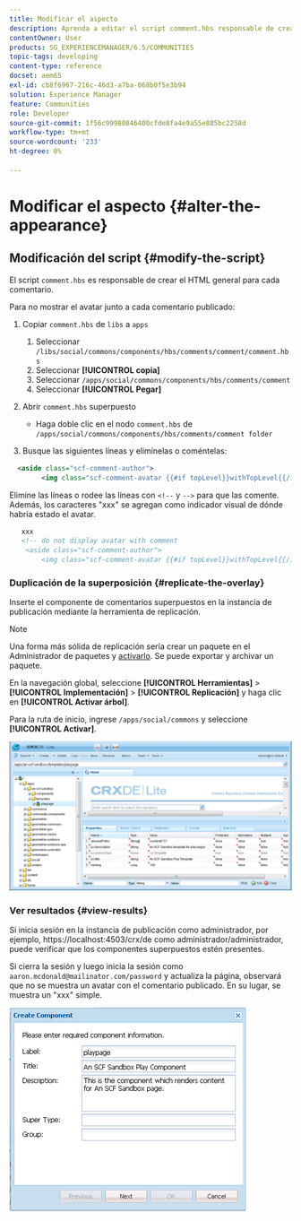 ```yaml
---
title: Modificar el aspecto
description: Aprenda a editar el script comment.hbs responsable de crear el HTML general para cada comentario en las comunidades de Adobe Experience Manager.
contentOwner: User
products: SG_EXPERIENCEMANAGER/6.5/COMMUNITIES
topic-tags: developing
content-type: reference
docset: aem65
exl-id: cb8f6967-216c-46d3-a7ba-068b0f5e3b94
solution: Experience Manager
feature: Communities
role: Developer
source-git-commit: 1f56c99980846400cfde8fa4e9a55e885bc2258d
workflow-type: tm+mt
source-wordcount: '233'
ht-degree: 0%

---
```


# Modificar el aspecto {#alter-the-appearance}

## Modificación del script {#modify-the-script}

El script `comment.hbs` es responsable de crear el HTML general para cada comentario.

Para no mostrar el avatar junto a cada comentario publicado:

1. Copiar `comment.hbs` de `libs` a `apps`

   1. Seleccionar `/libs/social/commons/components/hbs/comments/comment/comment.hbs`
   1. Seleccionar **[!UICONTROL copia]**
   1. Seleccionar `/apps/social/commons/components/hbs/comments/comment`
   1. Seleccionar **[!UICONTROL Pegar]**

1. Abrir `comment.hbs` superpuesto

   * Haga doble clic en el nodo `comment.hbs` de `/apps/social/commons/components/hbs/comments/comment folder`

1. Busque las siguientes líneas y elimínelas o coméntelas:

```xml
  <aside class="scf-comment-author">
        <img class="scf-comment-avatar {{#if topLevel}}withTopLevel{{/if}}" src="{{author.avatarUrl}}"></img>
```

Elimine las líneas o rodee las líneas con `<!--` y `-->` para que las comente. Además, los caracteres &quot;xxx&quot; se agregan como indicador visual de dónde habría estado el avatar.

```xml
   xxx
   <!-- do not display avatar with comment
    <aside class="scf-comment-author">
        <img class="scf-comment-avatar {{#if topLevel}}withTopLevel{{/if}}" src="{{author.avatarUrl}}"></img>
```

### Duplicación de la superposición {#replicate-the-overlay}

Inserte el componente de comentarios superpuestos en la instancia de publicación mediante la herramienta de replicación.

>[!NOTE]
>
>Una forma más sólida de replicación sería crear un paquete en el Administrador de paquetes y [activarlo](/help/sites-administering/package-manager.md#replicating-packages). Se puede exportar y archivar un paquete.

En la navegación global, seleccione **[!UICONTROL Herramientas]** > **[!UICONTROL Implementación]** > **[!UICONTROL Replicación]** y haga clic en **[!UICONTROL Activar árbol]**.

Para la ruta de inicio, ingrese `/apps/social/commons` y seleccione **[!UICONTROL Activar]**.

![verify-content-template](assets/verify-content-template.png)

### Ver resultados {#view-results}

Si inicia sesión en la instancia de publicación como administrador, por ejemplo, https://localhost:4503/crx/de como administrador/administrador, puede verificar que los componentes superpuestos estén presentes.

Si cierra la sesión y luego inicia la sesión como `aaron.mcdonald@mailinator.com/password` y actualiza la página, observará que no se muestra un avatar con el comentario publicado. En su lugar, se muestra un &quot;xxx&quot; simple.

![create-template-component](assets/create-template-component.png)
